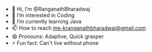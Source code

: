 - 👋 Hi, I’m @RanganathBharadwaj
- 👀 I’m interested in Coding 
- 🌱 I’m currently learning Java
- 📫 How to reach me-kranganathbharadwaj@gmail.com
- 😄 Pronouns: Adaptive, Quick grasper
- ⚡ Fun fact: Can't live without phone

<!---
RanganathBharadwaj/RanganathBharadwaj is a ✨ special ✨ repository because its `README.md` (this file) appears on your GitHub profile.
You can click the Preview link to take a look at your changes.
--->
